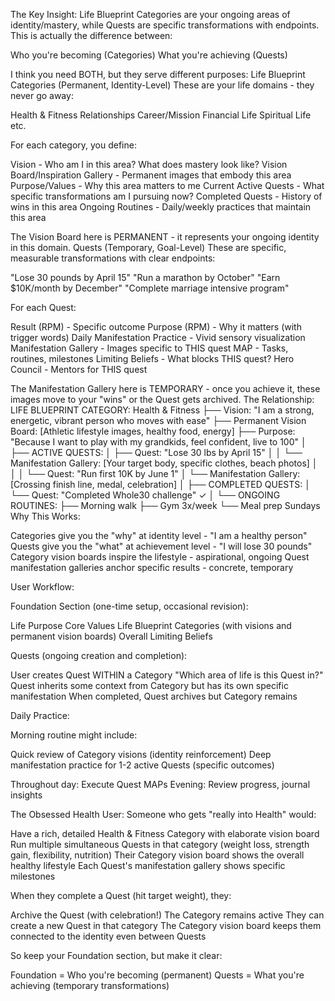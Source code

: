 The Key Insight:
Life Blueprint Categories are your ongoing areas of identity/mastery, while Quests are specific transformations with endpoints.
This is actually the difference between:

Who you're becoming (Categories)
What you're achieving (Quests)

I think you need BOTH, but they serve different purposes:
Life Blueprint Categories (Permanent, Identity-Level)
These are your life domains - they never go away:

Health & Fitness
Relationships
Career/Mission
Financial Life
Spiritual Life
etc.

For each category, you define:

Vision - Who am I in this area? What does mastery look like?
Vision Board/Inspiration Gallery - Permanent images that embody this area
Purpose/Values - Why this area matters to me
Current Active Quests - What specific transformations am I pursuing now?
Completed Quests - History of wins in this area
Ongoing Routines - Daily/weekly practices that maintain this area

The Vision Board here is PERMANENT - it represents your ongoing identity in this domain.
Quests (Temporary, Goal-Level)
These are specific, measurable transformations with clear endpoints:

"Lose 30 pounds by April 15"
"Run a marathon by October"
"Earn $10K/month by December"
"Complete marriage intensive program"

For each Quest:

Result (RPM) - Specific outcome
Purpose (RPM) - Why it matters (with trigger words)
Daily Manifestation Practice - Vivid sensory visualization
Manifestation Gallery - Images specific to THIS quest
MAP - Tasks, routines, milestones
Limiting Beliefs - What blocks THIS quest?
Hero Council - Mentors for THIS quest

The Manifestation Gallery here is TEMPORARY - once you achieve it, these images move to your "wins" or the Quest gets archived.
The Relationship:
LIFE BLUEPRINT CATEGORY: Health & Fitness
├── Vision: "I am a strong, energetic, vibrant person who moves with ease"
├── Permanent Vision Board: [Athletic lifestyle images, healthy food, energy]
├── Purpose: "Because I want to play with my grandkids, feel confident, live to 100"
│
├── ACTIVE QUESTS:
│   ├── Quest: "Lose 30 lbs by April 15"
│   │   └── Manifestation Gallery: [Your target body, specific clothes, beach photos]
│   │
│   └── Quest: "Run first 10K by June 1"
│       └── Manifestation Gallery: [Crossing finish line, medal, celebration]
│
├── COMPLETED QUESTS:
│   └── Quest: "Completed Whole30 challenge" ✓
│
└── ONGOING ROUTINES:
    ├── Morning walk
    ├── Gym 3x/week
    └── Meal prep Sundays
Why This Works:

Categories give you the "why" at identity level - "I am a healthy person"
Quests give you the "what" at achievement level - "I will lose 30 pounds"
Category vision boards inspire the lifestyle - aspirational, ongoing
Quest manifestation galleries anchor specific results - concrete, temporary

User Workflow:

Foundation Section (one-time setup, occasional revision):

Life Purpose
Core Values
Life Blueprint Categories (with visions and permanent vision boards)
Overall Limiting Beliefs


Quests (ongoing creation and completion):

User creates Quest WITHIN a Category
"Which area of life is this Quest in?"
Quest inherits some context from Category but has its own specific manifestation
When completed, Quest archives but Category remains


Daily Practice:

Morning routine might include:

Quick review of Category visions (identity reinforcement)
Deep manifestation practice for 1-2 active Quests (specific outcomes)


Throughout day: Execute Quest MAPs
Evening: Review progress, journal insights



The Obsessed Health User:
Someone who gets "really into Health" would:

Have a rich, detailed Health & Fitness Category with elaborate vision board
Run multiple simultaneous Quests in that category (weight loss, strength gain, flexibility, nutrition)
Their Category vision board shows the overall healthy lifestyle
Each Quest's manifestation gallery shows specific milestones

When they complete a Quest (hit target weight), they:

Archive the Quest (with celebration!)
The Category remains active
They can create a new Quest in that category
The Category vision board keeps them connected to the identity even between Quests

So keep your Foundation section, but make it clear:

Foundation = Who you're becoming (permanent)
Quests = What you're achieving (temporary transformations)
